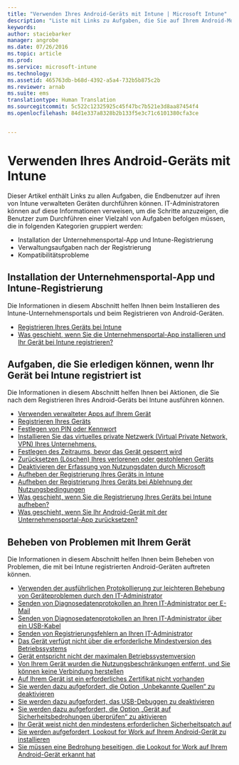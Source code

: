 ```yaml
---
title: "Verwenden Ihres Android-Geräts mit Intune | Microsoft Intune"
description: "Liste mit Links zu Aufgaben, die Sie auf Ihrem Android-Mobilgerät ausführen können, wenn das Gerät bei Intune registriert ist."
keywords: 
author: staciebarker
manager: angrobe
ms.date: 07/26/2016
ms.topic: article
ms.prod: 
ms.service: microsoft-intune
ms.technology: 
ms.assetid: 465763db-b68d-4392-a5a4-732b5b875c2b
ms.reviewer: arnab
ms.suite: ems
translationtype: Human Translation
ms.sourcegitcommit: 5c522c12325925c45f47bc7b521e3d8aa87454f4
ms.openlocfilehash: 84d1e337a8328b2b133f5e3c71c6101380cfa3ce


---
```



# Verwenden Ihres Android-Geräts mit Intune

Dieser Artikel enthält Links zu allen Aufgaben, die Endbenutzer auf ihren von Intune verwalteten Geräten durchführen können. IT-Administratoren können auf diese Informationen verweisen, um die Schritte anzuzeigen, die Benutzer zum Durchführen einer Vielzahl von Aufgaben befolgen müssen, die in folgenden Kategorien gruppiert werden:

- Installation der Unternehmensportal-App und Intune-Registrierung
- Verwaltungsaufgaben nach der Registrierung
- Kompatibilitätsprobleme

## Installation der Unternehmensportal-App und Intune-Registrierung

Die Informationen in diesem Abschnitt helfen Ihnen beim Installieren des Intune-Unternehmensportals und beim Registrieren von Android-Geräten.

- [Registrieren Ihres Geräts bei Intune](enroll-your-device-in-Intune-android.md)
- [Was geschieht, wenn Sie die Unternehmensportal-App installieren und Ihr Gerät bei Intune registrieren?](what-happens-if-you-install-the-company-portal-app-and-enroll-your-device-in-intune-android.md)

## Aufgaben, die Sie erledigen können, wenn Ihr Gerät bei Intune registriert ist

Die Informationen in diesem Abschnitt helfen Ihnen bei Aktionen, die Sie nach dem Registrieren Ihres Android-Geräts bei Intune ausführen können.

- [Verwenden verwalteter Apps auf Ihrem Gerät](use-managed-apps-on-your-device-android.md)
- [Registrieren Ihres Geräts](encrypt-your-device-android.md)
- [Festlegen von PIN oder Kennwort](set-your-pin-or-password-android.md)
- [Installieren Sie das virtuelles private Netzwerk (Virtual Private Network, VPN) Ihres Unternehmens.](install-your-companys-virtual-private-network-VPN-android.md)
- [Festlegen des Zeitraums, bevor das Gerät gesperrt wird](set-the-amount-of-time-before-your-device-is-locked-android.md)
- [Zurücksetzen (Löschen) Ihres verlorenen oder gestohlenen Geräts](reset-erase-your-lost-or-stolen-device-android.md)
- [Deaktivieren der Erfassung von Nutzungsdaten durch Microsoft](turn-off-microsoft-usage-data-collection-android.md)
- [Aufheben der Registrierung Ihres Geräts in Intune](unenroll-your-device-from-intune-android.md)
- [Aufheben der Registrierung Ihres Geräts bei Ablehnung der Nutzungsbedingungen](unenroll-your-device-from-intune-if-you-declined-terms-of-use-android.md)
- [Was geschieht, wenn Sie die Registrierung Ihres Geräts bei Intune aufheben?](what-happens-if-you-unenroll-your-device-from-intune-android.md)
- [Was geschieht, wenn Sie Ihr Android-Gerät mit der Unternehmensportal-App zurücksetzen?](what-happens-if-you-reset-your-device-using-the-company-portal-android.md)
<!--- - [What is the Rights Management sharing app?](what-is-the-rms-sharing-app-android.md) --->

## Beheben von Problemen mit Ihrem Gerät

Die Informationen in diesem Abschnitt helfen Ihnen beim Beheben von Problemen, die mit bei Intune registrierten Android-Geräten auftreten können.

- [Verwenden der ausführlichen Protokollierung zur leichteren Behebung von Geräteproblemen durch den IT-Administrator](use-verbose-logging-to-help-your-it-administrator-fix-device-issues-android.md)
- [Senden von Diagnosedatenprotokollen an Ihren IT-Administrator per E-Mail](send-diagnostic-data-logs-to-your-it-administrator-using-email-android.md)
- [Senden von Diagnosedatenprotokollen an Ihren IT-Administrator über ein USB-Kabel](send-diagnostic-data-logs-to-your-it-administrator-using-a-usb-cable-android.md)
- [Senden von Registrierungsfehlern an Ihren IT-Administrator](send-enrollment-errors-to-your-it-administrator-android.md)
- [Das Gerät verfügt nicht über die erforderliche Mindestversion des Betriebssystems](device-doesnt-have-the-required-minimum-operating-system-version-android.md)
- [Gerät entspricht nicht der maximalen Betriebssystemversion](device-doesnt-comply-with-maximum-operating-system-version-android.md)
- [Von Ihrem Gerät wurden die Nutzungsbeschränkungen entfernt, und Sie können keine Verbindung herstellen](your-device-is-rooted-and-you-cant-connect-android.md)
- [Auf Ihrem Gerät ist ein erforderliches Zertifikat nicht vorhanden](your-device-is-missing-a-required-certificate-android.md)
- [Sie werden dazu aufgefordert, die Option „Unbekannte Quellen“ zu deaktivieren](you-are-asked-to-turn-off-unknown-sources-android.md)
- [Sie werden dazu aufgefordert, das USB-Debuggen zu deaktivieren](you-are-asked-to-turn-off-usb-debugging-android.md)
- [Sie werden dazu aufgefordert, die Option „Gerät auf Sicherheitsbedrohungen überprüfen“ zu aktivieren](you-are-asked-to-turn-on-scan-device-for-security-threats-android.md)
- [Ihr Gerät weist nicht den mindestens erforderlichen Sicherheitspatch auf](your-device-does-not-meet-the-minimum-security-patch-android.md)
- [Sie werden aufgefordert, Lookout for Work auf Ihrem Android-Gerät zu installieren](you-are-prompted-to-install-lookout-for-work-android.md)
- [Sie müssen eine Bedrohung beseitigen, die Lookout for Work auf Ihrem Android-Gerät erkannt hat](you-need-to-resolve-a-threat-found-by-lookout-for-work-android.md)



<!--HONumber=Sep16_HO2-->


